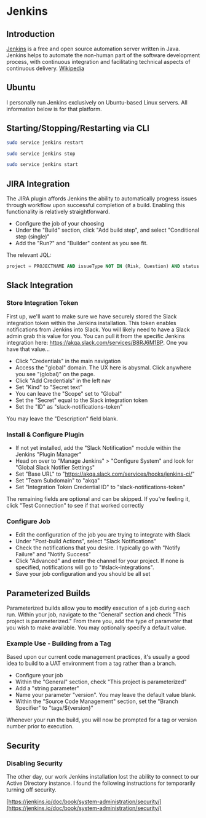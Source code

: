# Jenkins

## Introduction

[Jenkins](https://jenkins.io/) is a free and open source automation server written in Java. Jenkins helps to automate the non-human part of the software development process, with continuous integration and facilitating technical aspects of continuous delivery. [Wikipedia](https://en.wikipedia.org/wiki/Jenkins_(software))

## Ubuntu

I personally run Jenkins exclusively on Ubuntu-based Linux servers. All information below is for that platform.

## Starting/Stopping/Restarting via CLI

```bash
sudo service jenkins restart
```

```bash
sudo service jenkins stop
```

```bash
sudo service jenkins start
```

## JIRA Integration

The JIRA plugin affords Jenkins the ability to automatically progress issues through workflow upon successful completion of a build. Enabling this functionality is relatively straightforward.

* Configure the job of your choosing
* Under the "Build" section, click "Add build step", and select "Conditional step (single)"
* Add the "Run?" and "Builder" content as you see fit.

The relevant JQL:

```sql
project = PROJECTNAME AND issueType NOT IN (Risk, Question) AND status = Resolved
```

## Slack Integration

### Store Integration Token

First up, we'll want to make sure we have securely stored the Slack integration token within the Jenkins installation. This token enables notifications from Jenkins into Slack. You will likely need to have a Slack admin grab this value for you. You can pull it from the specific Jenkins integration here: https://akqa.slack.com/services/B8RJ6M1BP. One you have that value...

* Click "Credentials" in the main navigation
* Access the "global" domain. The UX here is abysmal. Click anywhere you see "(global)" on the page.
* Click "Add Credentials" in the left nav
* Set "Kind" to "Secret text"
* You can leave the "Scope" set to "Global"
* Set the "Secret" equal to the Slack integration token
* Set the "ID" as "slack-notifications-token"

You may leave the "Description" field blank.

### Install & Configure Plugin

* If not yet installed, add the "Slack Notification" module within the Jenkins "Plugin Manager"
* Head on over to "Manage Jenkins" > "Configure System"  and look for "Global Slack Notifier Settings"
* Set "Base URL" to "https://akqa.slack.com/services/hooks/jenkins-ci/"
* Set "Team Subdomain" to "akqa"
* Set "Integration Token Credential ID" to "slack-notifications-token"

The remaining fields are optional and can be skipped. If you're feeling it, click "Test Connection" to see if that worked correctly

### Configure Job

* Edit the configuration of the job you are trying to integrate with Slack
* Under "Post-build Actions", select "Slack Notifications"
* Check the notifications that you desire. I typically go with "Notify Failure" and "Notify Success"
* Click "Advanced" and enter the channel for your project. If none is specified, notifications will go to "#slack-integrations".
* Save your job configuration and you should be all set

## Parameterized Builds

Parameterized builds allow you to modify execution of a job during each run. Within your job, navigate to the "General" section and check "This project is parameterized." From there you, add the type of parameter that you wish to make available. You may optionally specify a default value.

### Example Use - Building from a Tag

Based upon our current code management practices, it's usually a good idea to build to a UAT environment from a tag rather than a branch.

* Configure your job
* Within the "General" section, check "This project is parameterized"
* Add a "string parameter"
* Name your parameter "version". You may leave the default value blank.
* Within the "Source Code Management" section, set the "Branch Specifier" to "tags/${version}"

Whenever your run the build, you will now be prompted for a tag or version number prior to execution.

## Security

### Disabling Security

The other day, our work Jenkins installation lost the ability to connect to our Active Directory instance. I found the following instructions for temporarily turning off security.

[https://jenkins.io/doc/book/system-administration/security/](https://jenkins.io/doc/book/system-administration/security/)
